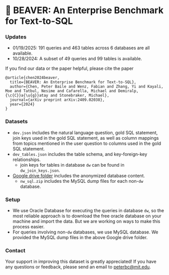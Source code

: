 # 🦫 BEAVER: An Enterprise Benchmark for Text-to-SQL

### Updates
- 01/19/2025: 191 queries and 463 tables across 6 databases are all available.
- 10/28/2024: A subset of 49 queries and 99 tables is available.

If you find our data or the paper helpful, please cite the paper
```
@article{chen2024beaver,
  title={BEAVER: An Enterprise Benchmark for Text-to-SQL},
  author={Chen, Peter Baile and Wenz, Fabian and Zhang, Yi and Kayali, Moe and Tatbul, Nesime and Cafarella, Michael and Demiralp, {\c{C}}a{\u{g}}atay and Stonebraker, Michael},
  journal={arXiv preprint arXiv:2409.02038},
  year={2024}
}
```

### Datasets
- `dev.json` includes the natural language question, gold SQL statement, join keys used in the gold SQL statement, as well as column mappings from topics mentioned in the user question to columns used in the gold SQL statement.
- `dev_tables.json` includes the table schema, and key-foreign-key relationships.
  - join keys for tables in database `dw` can be found in `dw_join_keys.json`.
- [Google drive folder](https://drive.google.com/drive/folders/19bRoRxgWQLcJN3LTxwgev0xTahunjPIR?usp=drive_link) includes the anonymized database content.
  - `nw_sql.zip` includes the MySQL dump files for each non-`dw` database.

### Setup
- We use Oracle Database for executing the queries in database `dw`, so the most reliable approach is to download the free oracle database on your machine and import the data. But we are working on ways to make this process easier.
- For queries involving non-`dw` databases, we use MySQL database. We provided the MySQL dump files in the above Google drive folder.

### Contact
Your support in improving this dataset is greatly appreciated! If you have any questions or feedback, please send an email to peterbc@mit.edu.
